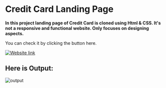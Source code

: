 #  **Credit Card Landing Page**
 
 **In this project landing page of Credit Card is cloned using Html & CSS. It's not a responsive and functional website. Only focuses on designing aspects.**

You can check it by clicking the button here.

[![Website link](https://img.shields.io/badge/Website-Link-green)](https://ansariyasir-credit-card-landing-page.netlify.app/)


## Here is Output:
![output](output.gif)






